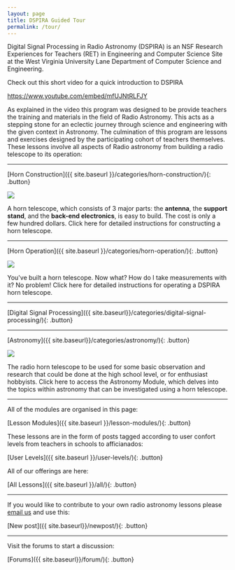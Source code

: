 ```yaml
---
layout: page
title: DSPIRA Guided Tour
permalink: /tour/
---
```


Digital Signal Processing in Radio Astronomy (DSPIRA) is an NSF Research Experiences for Teachers (RET) in Engineering and Computer Science Site at the West Virginia University Lane Department of Computer Science and Engineering.

Check out this short video for a quick introduction to DSPIRA

https://www.youtube.com/embed/mfUJNtRLFJY

As explained in the video this program was designed to be provide teachers the training and materials in the field of Radio Astronomy. This acts as a stepping stone for an eclectic journey through science and engineering with the given context in Astronomy. The culmination of this program are lessons and exercises designed by the participating cohort of teachers themselves. These lessons involve all aspects of Radio astronomy from building a radio telescope  to its operation: 

<hr>

[Horn Construction]({{ site.baseurl }}/categories/horn-construction/){: .button} 

<img class="img-circle" src="horn.jpeg">

A horn telescope, which consists of 3 major parts: the **antenna**, the **support stand**, and the **back-end electronics**, is easy to build. The cost is only a few hundred dollars. Click here for detailed instructions for constructing a horn telescope.

<hr>

[Horn Operation]({{ site.baseurl }}/categories/horn-operation/){: .button} 

<img class="img-circle" src="horn-ops.jpeg">

You've built a horn telescope. Now what? How do I take measurements with it? No problem! Click here for detailed instructions for operating a DSPIRA horn telescope.

<hr>

[Digital Signal Processing]({{ site.baseurl}}/categories/digital-signal-processing/){: .button}

<hr>

[Astronomy]({{ site.baseurl}}/categories/astronomy/){: .button}

<img class="img-circle" src="astronomy.png">

The radio horn telescope to be used for some basic observation and research that could be done at the high school level, or for enthusiast hobbyists. Click here to access the Astronomy Module, which delves into the topics within astronomy that can be investigated using a horn telescope.  

<hr>

All of the modules are organised in this page: 

[Lesson Modules]({{ site.baseurl }}/lesson-modules/){: .button} 

These lessons are in the form of posts tagged according to user confort levels from teachers in schools to afficianados:

[User Levels]({{ site.baseurl }}/user-levels/){: .button} 

All of our offerings are here:

[All Lessons]({{ site.baseurl }}/all/){: .button}


<hr>

If you would like to contribute to your own radio astronomy lessons please [email us](mailto:pranav.sanghavi@mail.wvu.edu) and use this:

[New post]({{ site.baseurl}}/newpost/){: .button}

<hr>

Visit the forums to start a discussion: 

[Forums]({{ site.baseurl}}/forum/){: .button}
